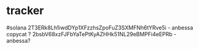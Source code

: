 # tracker

#solana
2T3ERk8Lh1iwdDYp1XFzzhsZpoFuZ3SXMFNh6tYRve5i - anbessa copycat ?
2bsbV68xzFJFbYaTePtKyAZHHk51NL29eBMPFi4eEPRb - anbessa?
